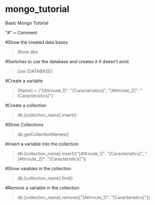 # mongo_tutorial
Basic Mongo Tutorial

"#" = Comment


#Show the created data bases
>Show dbs


#Switches to use the database and creates it if doesn't exist
>Use [DATABASE]


#Create a variable
>[Name] = {"[Attrivute_1]": "[Caracteristics]", "[Attrivute_2]": "[Caracteristics]"}


#Create a collection
>db.[collection_name].insert()


#Show Collections
> db.getCollectionNames()


#Insert a variable into the collection
>db.[collection_name].insert({"[Attrivute_1]": "[Caracteristics]", "[Attrivute_2]": "[Caracteristics]"})


#Show vaiables in the collection
>db.[collection_name].find()


#Remove a variable in the collection
>db.[collection_name].remove({"[Attrivute_1]": "[Caracteristics]"})
